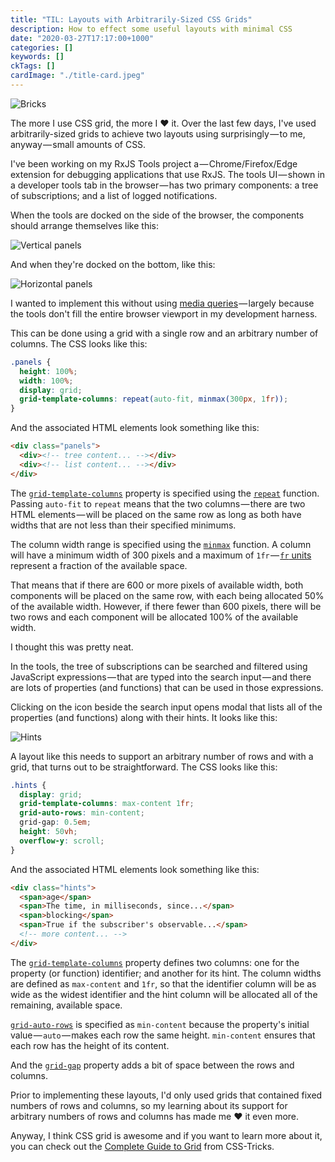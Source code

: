 ```yaml
---
title: "TIL: Layouts with Arbitrarily-Sized CSS Grids"
description: How to effect some useful layouts with minimal CSS
date: "2020-03-27T17:17:00+1000"
categories: []
keywords: []
ckTags: []
cardImage: "./title-card.jpeg"
---
```


![Bricks](title.jpeg "Photo by Jude Beck on Unsplash")

The more I use CSS grid, the more I ❤ it. Over the last few days, I've used arbitrarily-sized grids to achieve two layouts using surprisingly — to me, anyway — small amounts of CSS.

I've been working on my RxJS Tools project a — Chrome/Firefox/Edge extension for debugging applications that use RxJS. The tools UI — shown in a developer tools tab in the browser — has two primary components: a tree of subscriptions; and a list of logged notifications.

When the tools are docked on the side of the browser, the components should arrange themselves like this:

![Vertical panels](vertical-panels-widened.png)

And when they're docked on the bottom, like this:

![Horizontal panels](horizontal-panels-widened.png)

I wanted to implement this without using [media queries](https://developer.mozilla.org/en-US/docs/Web/CSS/Media_Queries/Using_media_queries) — largely because the tools don't fill the entire browser viewport in my development harness.

This can be done using a grid with a single row and an arbitrary number of columns. The CSS looks like this:

```css {4-5}
.panels {
  height: 100%;
  width: 100%;
  display: grid;
  grid-template-columns: repeat(auto-fit, minmax(300px, 1fr));
}
```

And the associated HTML elements look something like this:

```html
<div class="panels">
  <div><!-- tree content... --></div>
  <div><!-- list content... --></div>
</div>
```

The [`grid-template-columns`](https://developer.mozilla.org/en-US/docs/Web/CSS/grid-template-columns) property is specified using the [`repeat`](https://developer.mozilla.org/en-US/docs/Web/CSS/repeat) function. Passing `auto-fit` to `repeat` means that the two columns — there are two HTML elements — will be placed on the same row as long as both have widths that are not less than their specified minimums.

The column width range is specified using the [`minmax`](https://developer.mozilla.org/en-US/docs/Web/CSS/minmax) function. A column will have a minimum width of 300 pixels and a maximum of `1fr` — [`fr` units](https://developer.mozilla.org/en-US/docs/Web/CSS/CSS_Grid_Layout/Basic_Concepts_of_Grid_Layout#The_fr_Unit) represent a fraction of the available space.

That means that if there are 600 or more pixels of available width, both components will be placed on the same row, with each being allocated 50% of the available width. However, if there fewer than 600 pixels, there will be two rows and each component will be allocated 100% of the available width.

I thought this was pretty neat.

In the tools, the tree of subscriptions can be searched and filtered using JavaScript expressions — that are typed into the search input — and there are lots of properties (and functions) that can be used in those expressions.

Clicking on the icon beside the search input opens modal that lists all of the properties (and functions) along with their hints. It looks like this:

![Hints](hints.png)

A layout like this needs to support an arbitrary number of rows and with a grid, that turns out to be straightforward. The CSS looks like this:

```css {2-5}
.hints {
  display: grid;
  grid-template-columns: max-content 1fr;
  grid-auto-rows: min-content;
  grid-gap: 0.5em;
  height: 50vh;
  overflow-y: scroll;
}
```

And the associated HTML elements look something like this:

```html
<div class="hints">
  <span>age</span>
  <span>The time, in milliseconds, since...</span>
  <span>blocking</span>
  <span>True if the subscriber's observable...</span>
  <!-- more content... -->
</div>
```

The [`grid-template-columns`](https://developer.mozilla.org/en-US/docs/Web/CSS/grid-template-columns) property defines two columns: one for the property (or function) identifier; and another for its hint. The column widths are defined as `max-content` and `1fr`, so that the identifier column will be as wide as the widest identifier and the hint column will be allocated all of the remaining, available space.

[`grid-auto-rows`](https://developer.mozilla.org/en-US/docs/Web/CSS/grid-auto-rows) is specified as `min-content` because the property's initial value — `auto` — makes each row the same height. `min-content` ensures that each row has the height of its content.

And the [`grid-gap`](https://developer.mozilla.org/en-US/docs/Web/CSS/gap) property adds a bit of space between the rows and columns.

Prior to implementing these layouts, I'd only used grids that contained fixed numbers of rows and columns, so my learning about its support for arbitrary numbers of rows and columns has made me ❤ it even more.

Anyway, I think CSS grid is awesome and if you want to learn more about it, you can check out the [Complete Guide to Grid](https://css-tricks.com/snippets/css/complete-guide-grid/) from CSS-Tricks.

